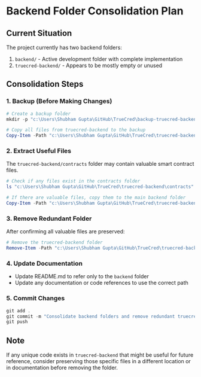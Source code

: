 # Backend Folder Consolidation Plan

## Current Situation

The project currently has two backend folders:

1. `backend/` - Active development folder with complete implementation
2. `truecred-backend/` - Appears to be mostly empty or unused

## Consolidation Steps

### 1. Backup (Before Making Changes)

```powershell
# Create a backup folder
mkdir -p "c:\Users\Shubham Gupta\GitHub\TrueCred\backup-truecred-backend"

# Copy all files from truecred-backend to the backup
Copy-Item -Path "c:\Users\Shubham Gupta\GitHub\TrueCred\truecred-backend\*" -Destination "c:\Users\Shubham Gupta\GitHub\TrueCred\backup-truecred-backend\" -Recurse
```

### 2. Extract Useful Files

The `truecred-backend/contracts` folder may contain valuable smart contract files.

```powershell
# Check if any files exist in the contracts folder
ls "c:\Users\Shubham Gupta\GitHub\TrueCred\truecred-backend\contracts"

# If there are valuable files, copy them to the main backend folder
Copy-Item -Path "c:\Users\Shubham Gupta\GitHub\TrueCred\truecred-backend\contracts\*" -Destination "c:\Users\Shubham Gupta\GitHub\TrueCred\backend\contracts\" -Recurse
```

### 3. Remove Redundant Folder

After confirming all valuable files are preserved:

```powershell
# Remove the truecred-backend folder
Remove-Item -Path "c:\Users\Shubham Gupta\GitHub\TrueCred\truecred-backend" -Recurse -Force
```

### 4. Update Documentation

- Update README.md to refer only to the `backend` folder
- Update any documentation or code references to use the correct path

### 5. Commit Changes

```powershell
git add .
git commit -m "Consolidate backend folders and remove redundant truecred-backend"
git push
```

## Note

If any unique code exists in `truecred-backend` that might be useful for future reference, consider preserving those specific files in a different location or in documentation before removing the folder.
